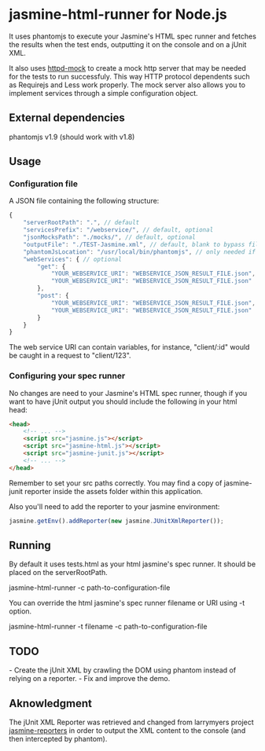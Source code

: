 # jasmine-html-runner for Node.js

It uses phantomjs to execute your Jasmine's HTML spec runner and fetches the 
results when the test ends, outputting it on the console and on a jUnit XML.


It also uses [httpd-mock](https://github.com/magalhas/httpd-mock) to create a
mock http server that may be needed for the tests to run successfuly. This way
HTTP protocol dependents such as Requirejs and Less work properly. The mock
server also allows you to implement services through a simple configuration
object.

## External dependencies
phantomjs v1.9 (should work with v1.8)

## Usage

### Configuration file
A JSON file containing the following structure:
```js
{
    "serverRootPath": ".", // default
    "servicesPrefix": "/webservice/", // default, optional
    "jsonMocksPath": "./mocks/", // default, optional
    "outputFile": "./TEST-Jasmine.xml", // default, blank to bypass file output
    "phantomJsLocation": "/usr/local/bin/phantomjs", // only needed if not available in env path. overridable by command line argument --phantom-js-location
    "webServices": { // optional
        "get": {
            "YOUR_WEBSERVICE_URI": "WEBSERVICE_JSON_RESULT_FILE.json",
            "YOUR_WEBSERVICE_URI": "WEBSERVICE_JSON_RESULT_FILE.json"
        },
    	"post": {
			"YOUR_WEBSERVICE_URI": "WEBSERVICE_JSON_RESULT_FILE.json",
            "YOUR_WEBSERVICE_URI": "WEBSERVICE_JSON_RESULT_FILE.json"
		}
	}
}
```
The web service URI can contain variables, for instance, "client/:id" would be
caught in a request to "client/123".

### Configuring your spec runner
No changes are need to your Jasmine's HTML spec runner, though if you want to
have jUnit output you should include the following in your html head:

```html
<head>
    <!-- ... -->
  	<script src="jasmine.js"></script>
  	<script src="jasmine-html.js"></script>
	<script src="jasmine-junit.js"></script>
    <!-- ... -->
</head>
```
Remember to set your src paths correctly. You may find a copy of jasmine-junit
reporter inside the assets folder within this application.


Also you'll need to add the reporter to your jasmine environment:
```js
jasmine.getEnv().addReporter(new jasmine.JUnitXmlReporter());
```

## Running

By default it uses tests.html as your html jasmine's spec runner. It should be placed on the serverRootPath.

jasmine-html-runner -c path-to-configuration-file

You can override the html jasmine's spec runner filename or URI using -t option.

jasmine-html-runner -t filename -c path-to-configuration-file

## TODO

\- Create the jUnit XML by crawling the DOM using phantom instead of relying on
a reporter.
\- Fix and improve the demo.

## Aknowledgment
The jUnit XML Reporter was retrieved and changed from larrymyers project
[jasmine-reporters](https://github.com/larrymyers/jasmine-reporters) in order
to output the XML content to the console (and then intercepted by phantom).